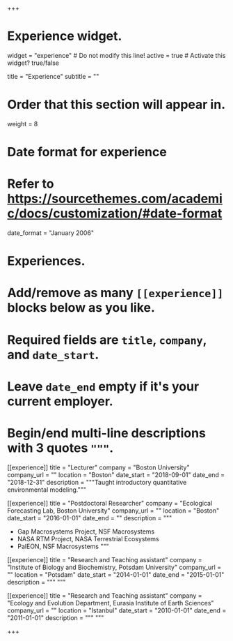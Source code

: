 +++
# Experience widget.
widget = "experience"  # Do not modify this line!
active = true  # Activate this widget? true/false

title = "Experience"
subtitle = ""

# Order that this section will appear in.
weight = 8

# Date format for experience
#   Refer to https://sourcethemes.com/academic/docs/customization/#date-format
date_format = "January 2006"

# Experiences.
#   Add/remove as many `[[experience]]` blocks below as you like.
#   Required fields are `title`, `company`, and `date_start`.
#   Leave `date_end` empty if it's your current employer.
#   Begin/end multi-line descriptions with 3 quotes `"""`.

[[experience]]
  title = "Lecturer"
  company = "Boston University"
  company_url = ""
  location = "Boston"
  date_start = "2018-09-01"
  date_end = "2018-12-31"
  description = """Taught introductory quantitative environmental modeling."""


[[experience]]
  title = "Postdoctoral Researcher"
  company = "Ecological Forecasting Lab, Boston University"
  company_url = ""
  location = "Boston"
  date_start = "2016-01-01"
  date_end = ""
  description = """


  * Gap Macrosystems Project, NSF Macrosystems
  * NASA RTM Project, NASA Terrestrial Ecosystems
  * PalEON, NSF Macrosystems
  """
  
[[experience]]
  title = "Research and Teaching assistant"
  company = "Institute of Biology and Biochemistry, Potsdam University"
  company_url = ""
  location = "Potsdam"
  date_start = "2014-01-01"
  date_end = "2015-01-01"
  description = """
  """
  
[[experience]]
  title = "Research and Teaching assistant"
  company = "Ecology and Evolution Department, Eurasia Institute of Earth Sciences"
  company_url = ""
  location = "Istanbul"
  date_start = "2010-01-01"
  date_end = "2011-01-01"
  description = """
  """


+++

